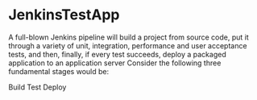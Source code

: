 # JenkinsTestApp

A full-blown Jenkins pipeline will build a project from source code, put it through a variety of unit, integration, performance and user acceptance tests, and then, finally, if every test succeeds, deploy a packaged application to an application server
Consider the following three fundamental stages would be:

 Build
 Test
 Deploy
